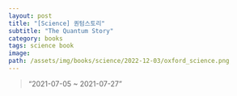 ```yaml
---
layout: post
title: "[Science] 퀀텀스토리"
subtitle: "The Quantum Story"
category: books
tags: science book
image:
path: /assets/img/books/science/2022-12-03/oxford_science.png
---
```


> “2021-07-05 ~ 2021-07-27”
